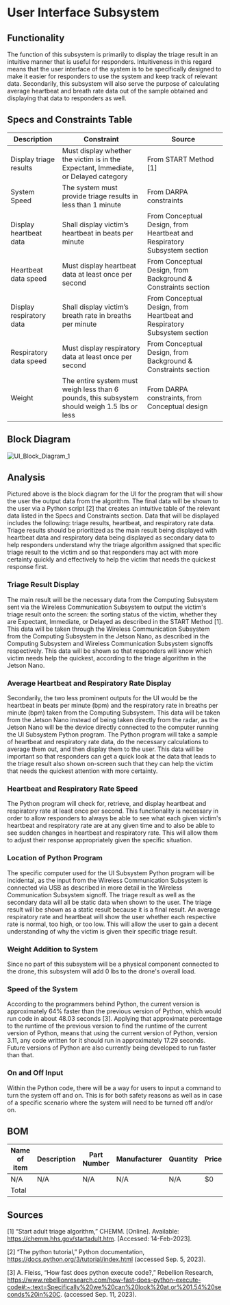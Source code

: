 # User Interface Subsystem

## Functionality

The function of this subsystem is primarily to display the triage result in an intuitive manner that is useful for responders. Intuitiveness in this regard means that the user interface of the system is to be specifically designed to make it easier for responders to use the system and keep track of relevant data. Secondarily, this subsystem will also serve the purpose of calculating average heartbeat and breath rate data out of the sample obtained and displaying that data to responders as well.

## Specs and Constraints Table

| Description | Constraint | Source |
|-------------|------------|--------|
| Display triage results | Must display whether the victim is in the Expectant, Immediate, or Delayed category | From START Method [1] |
| System Speed | The system must provide triage results in less than 1 minute | From DARPA constraints |
| Display heartbeat data | Shall display victim’s heartbeat in beats per minute | From Conceptual Design, from Heartbeat and Respiratory Subsystem section |
| Heartbeat data speed | Must display heartbeat data at least once per second | From Conceptual Design, from Background & Constraints section |
| Display respiratory data | Shall display victim’s breath rate in breaths per minute | From Conceptual Design, from Heartbeat and Respiratory Subsystem section |
| Respiratory data speed | Must display respiratory data at least once per second | From Conceptual Design, from Background & Constraints section |
| Weight | 	The entire system must weigh less than 6 pounds, this subsystem should weigh 1.5 lbs or less | From DARPA constraints, from Conceptual design |


## Block Diagram
![UI_Block_Diagram_1](https://github.com/Michaelwwest98/DARPA-Drone-Triage-Sensing-System/blob/Michaelwwest98-ui-subsystem-signoff/Documentation/Images/UI_Block_Diagram_1.JPG)

## Analysis
Pictured above is the block diagram for the UI for the program that will show the user the output data from the algorithm. The final data will be shown to the user via a Python script [2] that creates an intuitive table of the relevant data listed in the Specs and Constraints section. Data that will be displayed includes the following: triage results, heartbeat, and respiratory rate data. Triage results should be prioritized as the main result being displayed with heartbeat data and respiratory data being displayed as secondary data to help responders understand why the triage algorithm assigned that specific triage result to the victim and so that responders may act with more certainty quickly and effectively to help the victim that needs the quickest response first.

### Triage Result Display
The main result will be the necessary data from the Computing Subsystem sent via the Wireless Communication Subsystem to output the victim's triage result onto the screen: the sorting status of the victim, whether they are Expectant, Immediate, or Delayed as described in the START Method [1]. This data will be taken through the Wireless Communication Subsystem from the Computing Subsystem in the Jetson Nano, as described in the Computing Subsystem and Wireless Communication Subsystem signoffs respectively. This data will be shown so that responders will know which victim needs help the quickest, according to the triage algorithm in the Jetson Nano. 

### Average Heartbeat and Respiratory Rate Display
Secondarily, the two less prominent outputs for the UI would be the heartbeat in beats per minute (bpm) and the respiratory rate in breaths per minute (bpm) taken from the Computing Subsystem. This data will be taken from the Jetson Nano instead of being taken directly from the radar, as the Jetson Nano will be the device directly connected to the computer running the UI Subsystem Python program. The Python program will take a sample of heartbeat and respiratory rate data, do the necessary calculations to average them out, and then display them to the user. This data will be important so that responders can get a quick look at the data that leads to the triage result also shown on-screen such that they can help the victim that needs the quickest attention with more certainty.

### Heartbeat and Respiratory Rate Speed
The Python program will check for, retrieve, and display heartbeat and respiratory rate at least once per second. This functionality is necessary in order to allow responders to always be able to see what each given victim's heartbeat and respiratory rate are at any given time and to also be able to see sudden changes in heartbeat and respiratory rate. This will allow them to adjust their response appropriately given the specific situation.

### Location of Python Program
The specific computer used for the UI Subsystem Python program will be incidental, as the input from the Wireless Communication Subsystem is connected via USB as described in more detail in the Wireless Communication Subsystem signoff. The triage result as well as the secondary data will all be static data when shown to the user. The triage result will be shown as a static result because it is a final result. An average respiratory rate and heartbeat will show the user whether each respective rate is normal, too high, or too low. This will allow the user to gain a decent understanding of why the victim is given their specific triage result.

### Weight Addition to System
Since no part of this subsystem will be a physical component connected to the drone, this subsystem will add 0 lbs to the drone's overall load.

### Speed of the System
According to the programmers behind Python, the current version is approximately 64% faster than the previous version of Python, which would run code in about 48.03 seconds [3]. Applying that approximate percentage to the runtime of the previous version to find the runtime of the current version of Python, means that using the current version of Python, version 3.11, any code written for it should run in approximately 17.29 seconds. Future versions of Python are also currently being developed to run faster than that.

### On and Off Input
Within the Python code, there will be a way for users to input a command to turn the system off and on. This is for both safety reasons as well as in case of a specific scenario where the system will need to be turned off and/or on.

## BOM
| Name of item | Description | Part Number | Manufacturer | Quantity | Price | Total |
|--------------|-------------|-------------|--------------|----------|-------|-------|
| N/A | N/A | N/A | N/A | N/A | $0 | $0 |
|Total |  |  |  |  |  | $0 |

## Sources
[1] “Start adult triage algorithm,” CHEMM. [Online]. Available: https://chemm.hhs.gov/startadult.htm. [Accessed: 14-Feb-2023].

[2] “The python tutorial,” Python documentation, https://docs.python.org/3/tutorial/index.html (accessed Sep. 5, 2023). 

[3] A. Fleiss, “How fast does python execute code?,” Rebellion Research, https://www.rebellionresearch.com/how-fast-does-python-execute-code#:~:text=Specifically%20we%20can%20look%20at,or%201.54%20seconds%20in%20C. (accessed Sep. 11, 2023). 
